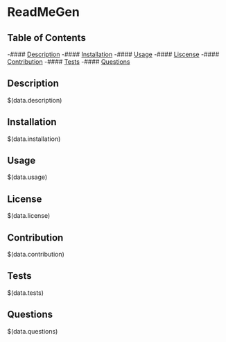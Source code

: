 # ReadMeGen
  ## Table of Contents
  -#### [Description](#Description)
  -#### [Installation](#Installation)
  -#### [Usage](#Usage)
  -#### [Liscense](#Liscense)
  -#### [Contribution](#Contribution)
  -#### [Tests](#Tests)
  -#### [Questions](#Questions)
  ## Description
  $(data.description)
  ## Installation
  $(data.installation)
  ## Usage
  $(data.usage)
  ## License
  $(data.license)
  ## Contribution
  $(data.contribution)
  ## Tests
  $(data.tests)
  ## Questions
  $(data.questions)

